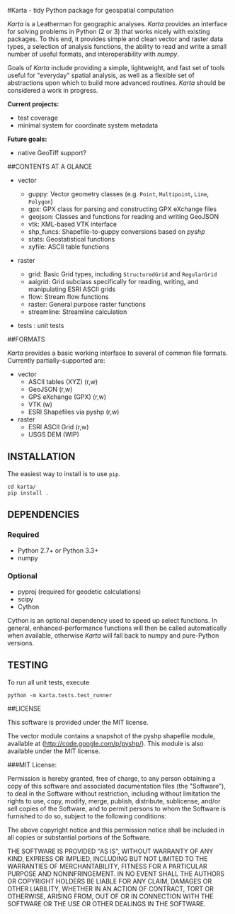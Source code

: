 #Karta - tidy Python package for geospatial computation

*Karta* is a Leatherman for geographic analyses. *Karta* provides an interface
for solving problems in Python (2 or 3) that works nicely with existing
packages. To this end, it provides simple and clean vector and raster data
types, a selection of analysis functions, the ability to read and write a small
number of useful formats, and interoperability with *numpy*.

Goals of *Karta* include providing a simple, lightweight, and fast set of tools
useful for "everyday" spatial analysis, as well as a flexible set of
abstractions upon which to build more advanced routines. *Karta* should be
considered a work in progress.

**Current projects:**
- test coverage
- minimal system for coordinate system metadata

**Future goals:**
- native GeoTiff support?

##CONTENTS AT A GLANCE

- vector
    - guppy:        Vector geometry classes (e.g. `Point`, `Multipoint`, `Line`, `Polygon`)
    - gpx:          GPX class for parsing and constructing GPX eXchange files
    - geojson:      Classes and functions for reading and writing GeoJSON
    - vtk:          XML-based VTK interface
    - shp\_funcs:   Shapefile-to-guppy conversions based on _pyshp_
    - stats:        Geostatistical functions
    - xyfile:       ASCII table functions

- raster
    - grid:         Basic Grid types, including `StructuredGrid` and `RegularGrid`
    - aaigrid:      Grid subclass specifically for reading, writing, and manipulating ESRI ASCII grids
    - flow:         Stream flow functions
    - raster:       General purpose raster functions
    - streamline:   Streamline calculation

- tests : unit tests


##FORMATS

*Karta* provides a basic working interface to several of common file formats.
Currently partially-supported are:

- vector
    - ASCII tables (XYZ) (r,w)
    - GeoJSON (r,w)
    - GPS eXchange (GPX) (r,w)
    - VTK (w)
    - ESRI Shapefiles via pyshp (r,w)
- raster
    - ESRI ASCII Grid (r,w)
    - USGS DEM (WIP)

## INSTALLATION

The easiest way to install is to use `pip`.

    cd karta/
    pip install .

## DEPENDENCIES

### Required

- Python 2.7+ or Python 3.3+
- numpy

### Optional

- pyproj (required for geodetic calculations)
- scipy
- Cython

Cython is an optional dependency used to speed up select functions. In general,
enhanced-performance functions will then be called automatically when available,
otherwise *Karta* will fall back to numpy and pure-Python versions.

## TESTING

To run all unit tests, execute

    python -m karta.tests.test_runner

##LICENSE

This software is provided under the MIT license.

The vector module contains a snapshot of the pyshp shapefile module, available
at (http://code.google.com/p/pyshp/). This module is also available under the
MIT license.

###MIT License:

Permission is hereby granted, free of charge, to any person obtaining a copy of
this software and associated documentation files (the "Software"), to deal in
the Software without restriction, including without limitation the rights to
use, copy, modify, merge, publish, distribute, sublicense, and/or sell copies of
the Software, and to permit persons to whom the Software is furnished to do so,
subject to the following conditions:

The above copyright notice and this permission notice shall be included in all
copies or substantial portions of the Software.

THE SOFTWARE IS PROVIDED "AS IS", WITHOUT WARRANTY OF ANY KIND, EXPRESS OR
IMPLIED, INCLUDING BUT NOT LIMITED TO THE WARRANTIES OF MERCHANTABILITY, FITNESS
FOR A PARTICULAR PURPOSE AND NONINFRINGEMENT. IN NO EVENT SHALL THE AUTHORS OR
COPYRIGHT HOLDERS BE LIABLE FOR ANY CLAIM, DAMAGES OR OTHER LIABILITY, WHETHER
IN AN ACTION OF CONTRACT, TORT OR OTHERWISE, ARISING FROM, OUT OF OR IN
CONNECTION WITH THE SOFTWARE OR THE USE OR OTHER DEALINGS IN THE SOFTWARE.

